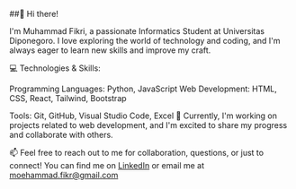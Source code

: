 ##👋 Hi there! 

I'm Muhammad Fikri, a passionate Informatics Student at Universitas Diponegoro. I love exploring the world of technology and coding, and I'm always eager to learn new skills and improve my craft.

💻 Technologies & Skills:

Programming Languages: Python, JavaScript
Web Development: HTML, CSS, React, Tailwind, Bootstrap
<!--Database Management: SQL, MongoDB-->
Tools: Git, GitHub, Visual Studio Code, Excel
🌱 Currently, I'm working on projects related to web development, and I'm excited to share my progress and collaborate with others.

📫 Feel free to reach out to me for collaboration, questions, or just to connect! You can find me on [LinkedIn](https://www.linkedin.com/in/muhffikkri/) or email me at moehammad.fikr@gmail.com

<!--
## Hi there 👋
**muhffikkri/muhffikkri** is a ✨ _special_ ✨ repository because its `README.md` (this file) appears on your GitHub profile.

Here are some ideas to get you started:

- 🔭 I’m currently working on ...
- 🌱 I’m currently learning ...
- 👯 I’m looking to collaborate on ...
- 🤔 I’m looking for help with ...
- 💬 Ask me about ...
- 📫 How to reach me: ...
- 😄 Pronouns: ...
- ⚡ Fun fact: ...
-->

